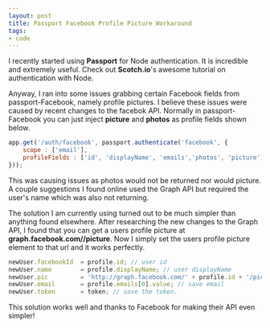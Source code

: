 ```yaml
---
layout: post
title: Passport Facebook Profile Picture Workaround
tags:
- code
---
```


I recently started using **Passport** for Node authentication. It is incredible and extremely useful. Check out **Scotch.io**'s awesome tutorial on authentication with Node.

Anyway, I ran into some issues grabbing certain Facebook fields from passport-Facebook, namely profile pictures. I believe these issues were caused by recent changes to the facebok API. Normally in passport-Facebook you can just inject **picture** and **photos** as profile fields shown below.

```javascript
app.get('/auth/facebook', passport.authenticate('facebook', {
    scope : ['email'],
    profileFields : ['id', 'displayName', 'emails','photos', 'picture']
}));
```

This was causing issues as photos would not be returned nor would picture. A couple suggestions I found online used the Graph API but required the user's name which was also not returning.

The solution I am currently using turned out to be much simpler than anything found elsewhere. After researching the new changes to the Graph API, I found that you can get a users profile picture at **graph.facebook.com/<user id>/picture**. Now I simply set the users profile picture element to that url and it works perfectly.

```javascript
newUser.facebookId  = profile.id; // user id
newUser.name        = profile.displayName; // user displayName
newUser.pic         = 'http://graph.facebook.com/' + profile.id + '/picture'; // profile picture url
newUser.email       = profile.emails[0].value; // save email
newUser.token       = token; // save the token.
```

This solution works well and thanks to Facebook for making their API even simpler!
